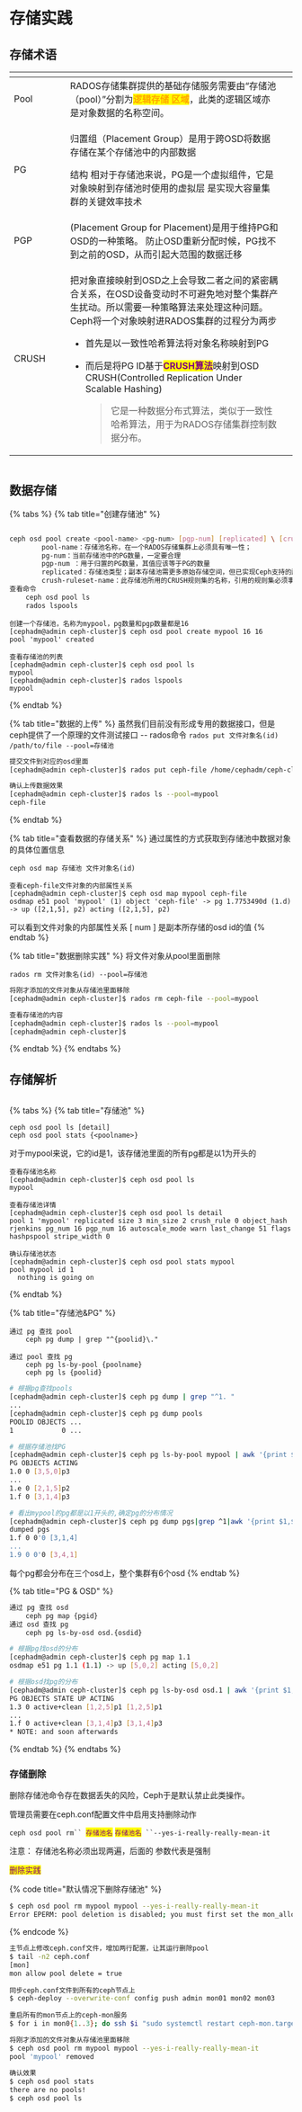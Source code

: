 # 存储实践

## 存储术语

<table data-header-hidden><thead><tr><th width="84"></th><th></th><th data-hidden></th></tr></thead><tbody><tr><td>Pool</td><td>RADOS存储集群提供的基础存储服务需要由“存储池（pool）”分割为<mark style="color:orange;"><strong>逻辑存储 区域</strong></mark>，此类的逻辑区域亦是对象数据的名称空间。</td><td></td></tr><tr><td>PG</td><td><p>归置组（Placement Group）是用于跨OSD将数据存储在某个存储池中的内部数据 </p><p>结构 相对于存储池来说，PG是一个虚拟组件，它是对象映射到存储池时使用的虚拟层 是实现大容量集群的关键效率技术</p></td><td></td></tr><tr><td>PGP</td><td>(Placement Group for Placement)是用于维持PG和OSD的一种策略。 防止OSD重新分配时候，PG找不到之前的OSD，从而引起大范围的数据迁移</td><td></td></tr><tr><td>CRUSH</td><td><p>把对象直接映射到OSD之上会导致二者之间的紧密耦合关系，在OSD设备变动时不可避免地对整个集群产生扰动。所以需要一种策略算法来处理这种问题。 Ceph将一个对象映射进RADOS集群的过程分为两步 </p><ul><li>首先是以一致性哈希算法将对象名称映射到PG </li><li><p>而后是将PG ID基于<mark style="color:purple;"><strong>CRUSH算法</strong></mark>映射到OSD CRUSH(Controlled Replication Under Scalable Hashing)</p><blockquote><p>它是一种数据分布式算法，类似于一致性哈希算法，用于为RADOS存储集群控制数据分布。</p></blockquote></li></ul></td><td></td></tr></tbody></table>

<figure><img src="https://files.gitbook.com/v0/b/gitbook-x-prod.appspot.com/o/spaces%2FCciQTOc6CLGkCYciwhF1%2Fuploads%2FFp8m5PotenCGhHcVB3WM%2Fimage.png?alt=media&#x26;token=6ff747e7-2bf2-4b44-8988-0468e6951222" alt=""><figcaption></figcaption></figure>

## 数据存储

{% tabs %}
{% tab title="创建存储池" %}
```bash

ceph osd pool create <pool-name> <pg-num> [pgp-num] [replicated] \ [crush-rule-name] [expected-num-objects]
		pool-name：存储池名称，在一个RADOS存储集群上必须具有唯一性；
		pg-num：当前存储池中的PG数量，一定要合理
		pgp-num ：用于归置的PG数量，其值应该等于PG的数量
		replicated：存储池类型；副本存储池需更多原始存储空间，但已实现Ceph支持的所有操 作
		crush-ruleset-name：此存储池所用的CRUSH规则集的名称，引用的规则集必须事先存在
查看命令
	ceph osd pool ls
	rados lspools
```



```
创建一个存储池，名称为mypool，pg数量和pgp数量都是16
[cephadm@admin ceph-cluster]$ ceph osd pool create mypool 16 16
pool 'mypool' created

查看存储池的列表
[cephadm@admin ceph-cluster]$ ceph osd pool ls
mypool
[cephadm@admin ceph-cluster]$ rados lspools
mypool
```
{% endtab %}

{% tab title="数据的上传" %}
虽然我们目前没有形成专用的数据接口，但是ceph提供了一个原理的文件测试接口 -- rados命令 `rados put 文件对象名(id) /path/to/file --pool=存储池`

```bash
提交文件到对应的osd里面
[cephadm@admin ceph-cluster]$ rados put ceph-file /home/cephadm/ceph-cluster/ceph.conf --pool=mypool

确认上传数据效果
[cephadm@admin ceph-cluster]$ rados ls --pool=mypool
ceph-file
```
{% endtab %}

{% tab title="查看数据的存储关系" %}
通过属性的方式获取到存储池中数据对象的具体位置信息&#x20;

`ceph osd map 存储池 文件对象名(id)`

```
查看ceph-file文件对象的内部属性关系
[cephadm@admin ceph-cluster]$ ceph osd map mypool ceph-file
osdmap e51 pool 'mypool' (1) object 'ceph-file' -> pg 1.7753490d (1.d) -> up ([2,1,5], p2) acting ([2,1,5], p2)
```

可以看到文件对象的内部属性关系 \[ num ] 是副本所存储的osd id的值
{% endtab %}

{% tab title="数据删除实践" %}
将文件对象从pool里面删除&#x20;

`rados rm 文件对象名(id) --pool=存储池`

```bash
将刚才添加的文件对象从存储池里面移除
[cephadm@admin ceph-cluster]$ rados rm ceph-file --pool=mypool

查看存储池的内容
[cephadm@admin ceph-cluster]$ rados ls --pool=mypool
[cephadm@admin ceph-cluster]$
```
{% endtab %}
{% endtabs %}

## 存储解析

<figure><img src="https://files.gitbook.com/v0/b/gitbook-x-prod.appspot.com/o/spaces%2FCciQTOc6CLGkCYciwhF1%2Fuploads%2F3imzS4HXxQpWgWKouzlF%2Fimage.png?alt=media&#x26;token=ba1c7bf5-3e9c-438d-a8e3-f7238181a564" alt=""><figcaption></figcaption></figure>

{% tabs %}
{% tab title="存储池" %}
```
ceph osd pool ls [detail]
ceph osd pool stats {<poolname>}
```

对于mypool来说，它的id是1，该存储池里面的所有pg都是以1为开头的

```
查看存储池名称
[cephadm@admin ceph-cluster]$ ceph osd pool ls
mypool

查看存储池详情
[cephadm@admin ceph-cluster]$ ceph osd pool ls detail
pool 1 'mypool' replicated size 3 min_size 2 crush_rule 0 object_hash rjenkins pg_num 16 pgp_num 16 autoscale_mode warn last_change 51 flags hashpspool stripe_width 0

确认存储池状态
[cephadm@admin ceph-cluster]$ ceph osd pool stats mypool
pool mypool id 1
  nothing is going on
```
{% endtab %}

{% tab title="存储池&PG" %}
```
通过 pg 查找 pool
	ceph pg dump | grep "^{poolid}\."
 
通过 pool 查找 pg
	ceph pg ls-by-pool {poolname}
	ceph pg ls {poolid}
```

```bash
# 根据pg查找pools
[cephadm@admin ceph-cluster]$ ceph pg dump | grep "^1. "
...
[cephadm@admin ceph-cluster]$ ceph pg dump pools
POOLID OBJECTS ...
1            0 ...

# 根据存储池找PG
[cephadm@admin ceph-cluster]$ ceph pg ls-by-pool mypool | awk '{print $1,$2,$15}'
PG OBJECTS ACTING
1.0 0 [3,5,0]p3
...
1.e 0 [2,1,5]p2
1.f 0 [3,1,4]p3

# 看出mypool的pg都是以1开头的,确定pg的分布情况
[cephadm@admin ceph-cluster]$ ceph pg dump pgs|grep ^1|awk '{print $1,$2,$15,$19}'
dumped pgs
1.f 0 0'0 [3,1,4]
...
1.9 0 0'0 [3,4,1]
```

每个pg都会分布在三个osd上，整个集群有6个osd
{% endtab %}

{% tab title="PG & OSD" %}
```bash
通过 pg 查找 osd
	ceph pg map {pgid}
通过 osd 查找 pg
	ceph pg ls-by-osd osd.{osdid}
```

```bash
# 根据pg找osd的分布
[cephadm@admin ceph-cluster]$ ceph pg map 1.1
osdmap e51 pg 1.1 (1.1) -> up [5,0,2] acting [5,0,2]

# 根据osd找pg的分布
[cephadm@admin ceph-cluster]$ ceph pg ls-by-osd osd.1 | awk '{print $1,$2,$10,$14,$15}'
PG OBJECTS STATE UP ACTING
1.3 0 active+clean [1,2,5]p1 [1,2,5]p1
...
1.f 0 active+clean [3,1,4]p3 [3,1,4]p3
* NOTE: and soon afterwards
```
{% endtab %}
{% endtabs %}

### **存储删除**

删除存储池命令存在数据丢失的风险，Ceph于是默认禁止此类操作。&#x20;

管理员需要在ceph.conf配置文件中启用支持删除动作&#x20;

`ceph osd pool rm`` `<mark style="color:purple;">`存储池名`</mark> <mark style="color:purple;">`存储池名`</mark>` ``--yes-i-really-really-mean-it`&#x20;

注意： 存储池名称必须出现两遍，后面的 参数代表是强制

<mark style="color:purple;">删除实践</mark>

{% code title="默认情况下删除存储池" %}
```bash
$ ceph osd pool rm mypool mypool --yes-i-really-really-mean-it
Error EPERM: pool deletion is disabled; you must first set the mon_allow_pool_delete config option to true before you can destroy a pool
```
{% endcode %}

```bash
主节点上修改ceph.conf文件，增加两行配置，让其运行删除pool
$ tail -n2 ceph.conf
[mon]
mon allow pool delete = true
​
同步ceph.conf文件到所有的ceph节点上
$ ceph-deploy --overwrite-conf config push admin mon01 mon02 mon03
​
重启所有的mon节点上的ceph-mon服务
$ for i in mon0{1..3}; do ssh $i "sudo systemctl restart ceph-mon.target"; done
```

```bash
将刚才添加的文件对象从存储池里面移除
$ ceph osd pool rm mypool mypool --yes-i-really-really-mean-it
pool 'mypool' removed
​
确认效果
$ ceph osd pool stats
there are no pools!
$ ceph osd pool ls
```

